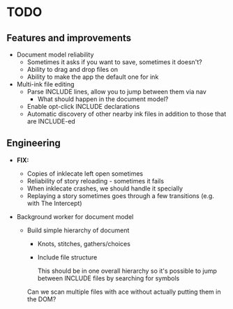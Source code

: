 # TODO

## Features and improvements

* Document model reliability
    * Sometimes it asks if you want to save, sometimes it doesn't?
    * Ability to drag and drop files on
    * Ability to make the app the default one for ink
* Multi-ink file editing
    * Parse INCLUDE lines, allow you to jump between them via nav
        * What should happen in the document model?
    * Enable opt-click INCLUDE declarations
    * Automatic discovery of other nearby ink files in addition to those that are INCLUDE-ed


## Engineering

* **FIX:**
    * Copies of inklecate left open sometimes
    * Reliability of story reloading - sometimes it fails
    * When inklecate crashes, we should handle it specially
    * Replaying a story sometimes goes through a few transitions (e.g. with The Intercept)

* Background worker for document model
    * Build simple hierarchy of document
        * Knots, stitches, gathers/choices
        * Include file structure

          This should be in one overall hierarchy so it's possible to jump between INCLUDE files by searching for symbols
    
      Can we scan multiple files with ace without actually putting them in the DOM?